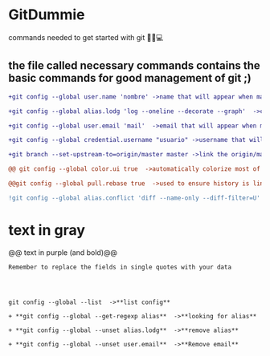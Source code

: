 # GitDummie
 commands needed to get started with git 👨‍💻💻
 
 the file called necessary commands contains the basic commands for good management of git ;)
-------------------------------------------

```diff
+git config --global user.name 'nombre' ->name that will appear when making a commit.

+git config --global alias.lodg 'log --oneline --decorate --graph'  ->create an alias.

+git config --global user.email 'mail'  ->email that will appear when making a commit.

+git config --global credential.username "usuario" ->username that will appear when making a commit.

+git branch --set-upstream-to=origin/master master ->link the origin/master (remote) branch to the local master branch(while on master) git pull = git pull origin master.
```
```diff
@@ git config --global color.ui true  ->automatically colorize most of the output it displays.@@

@@git config --global pull.rebase true  ->used to ensure history is linear by avoiding unnecessary merge commits, "I want my changes to take precedence over what everyone else has done".@@

!git config --global alias.conflict 'diff --name-only --diff-filter=U'  ->when executed, performs a diff function on Git data sources. These data sources can be commits, branches, and files, among other possibilities.
```
# text in gray
@@ text in purple (and bold)@@
```
Remember to replace the fields in single quotes with your data




git config --global --list  ->**list config**

+ **git config --global --get-regexp alias**  ->**looking for alias**

+ **git config --global --unset alias.lodg**  ->**remove alias**

+ **git config --global --unset user.email**  ->**Remove email**
